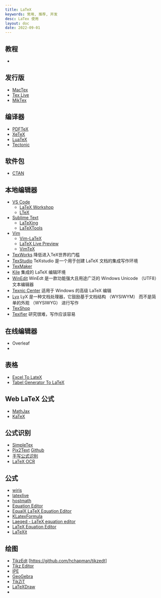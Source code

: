 ```yaml
---
title: LaTeX
keywords: 常用, 推荐, 开发
desc: LaTex 使用
layout: doc
date: 2022-09-01
---
```


## 教程
- 

## 发行版
- [MacTex](https://tug.org/mactex/)
- [Tex Live](https://www.tug.org/texlive/)
- [MikTex](https://miktex.org/)

## 编译器

- [PDFTeX](https://www.tug.org/applications/pdftex/)
- [XeTeX](https://xetex.sourceforge.net/)
- [LuaTeX](https://www.luatex.org/)
- [Tectonic](https://tectonic-typesetting.github.io/en-US/)

## 软件包

- [CTAN](https://www.ctan.org/)

## 本地编辑器

- [VS Code](https://code.visualstudio.com/)
  - [LaTeX Workshop](https://github.com/James-Yu/LaTeX-Workshop)
  - [LTeX](https://marketplace.visualstudio.com/items?itemName=valentjn.vscode-ltex)
- [Sublime Text](https://www.sublimetext.com/)
  - [LaTeXing](https://github.com/LaTeXing/LaTeXing)
  - [LaTeXTools](https://github.com/SublimeText/LaTeXTools)
- [Vim](https://www.vim.org/)
  - [Vim-LaTeX](http://vim-latex.sourceforge.net/)
  - [LaTeX Live Preview](https://github.com/xuhdev/vim-latex-live-preview)
  - [VimTeX](https://github.com/lervag/vimtex)
- [TexWorks](https://www.tug.org/texworks/) 降低进入TeX世界的门槛
- [TexStudio](https://www.texstudio.org/) TeXstudio 是一个用于创建 LaTeX 文档的集成写作环境
- [TexMaker](https://www.xm1math.net/texmaker/)
- [Kile](https://kile.sourceforge.io/) 集成的 LaTeX 编辑环境
- [WinEdit](https://www.winedt.com/) WinEdt 是一款功能强大且用途广泛的 Windows Unicode （UTF8） 文本编辑器
- [Texnic Center](https://www.texniccenter.org/) 适用于 Windows 的高级 LaTeX 编辑
- [Lyx](https://www.lyx.org/) LyX 是一种文档处理器，它鼓励基于文档结构 （WYSIWYM） 而不是简单的外观 （WYSIWYG） 进行写作
- [TexShop](https://pages.uoregon.edu/koch/texshop/)
- [Texifier](https://www.texifier.com/) 研究很难，写作应该容易

## 在线编辑器

- Overleaf
- 

## 表格
- [Excel To LateX](https://www.ctan.org/pkg/excel2latex?lang=en)
- [Tabel Generator To LaTeX](https://www.tablesgenerator.com/)

## Web LaTeX 公式
- [MathJax](https://www.mathjax.org/)
- [KaTeX](https://katex.org/)

## 公式识别

- [SimpleTex](https://www.simpletex.cn/)
- [Pix2Text](https://p2t.breezedeus.com/) [Github](https://github.com/breezedeus/Pix2Text)
- [手写公式识别](https://webdemo.myscript.com/views/math/index.html#)
- [LaTeX OCR](https://lukas-blecher.github.io/LaTeX-OCR/)

## 公式

- [wiris](https://demo.wiris.com/mathtype/en/developers.php#mathml-latex)
- [latexlive](https://www.latexlive.com/##)
- [hostmath](https://www.hostmath.com/)
- [Equation Editor](https://editor.codecogs.com/)
- [EqualX LaTeX Equation Editor](https://equalx.sourceforge.io/)
- [KLatexFormula](https://klatexformula.sourceforge.io/)
- [Laeqed - LaTeX equation editor](https://www.thrysoee.dk/laeqed/)
- [LaTeX Equation Editor](https://latexeqedit.sourceforge.net/)
- [LaTeXit](https://www.chachatelier.fr/latexit/)

## 绘图
- [TikzEdt](https://www.tikzedt.org/) [https://github.com/hchapman/tikzedt]
- [Tikz Editor](https://github.com/fredokun/TikZ-Editor)
- [IPE](https://ipe.otfried.org/)
- [GeoGebra](https://www.geogebra.org/)
- [TikZiT](https://tikzit.github.io/)
- [LaTeXDraw](https://latexdraw.sourceforge.net/)
- 